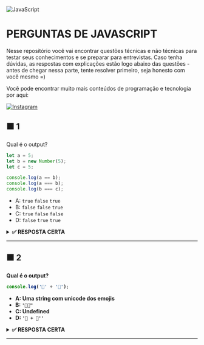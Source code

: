 ![JavaScript](https://img.shields.io/badge/javascript-%23323330.svg?style=for-the-badge&logo=javascript&logoColor=%23F7DF1E)

# PERGUNTAS DE JAVASCRIPT

Nesse repositório você vai encontrar questões técnicas e não técnicas para testar seus conhecimentos e se preparar para entrevistas.
Caso tenha dúvidas, as respostas com explicações estão logo abaixo das questões - antes de chegar nessa parte, tente resolver primeiro, seja honesto com você mesmo =)

Você pode encontrar muito mais conteúdos de programação e tecnologia por aqui:

<a href="https://www.instagram.com/techly.com.br/" target="_blank">
	<img src="https://img.shields.io/badge/Instagram-%23E4405F.svg?&style=flat-square&logo=instagram&logoColor=white" alt="Instagram">
</a>


## ⬛ 1

Qual é o output?

```js
let a = 5;
let b = new Number(5);
let c = 5;

console.log(a == b);
console.log(a === b);
console.log(b === c);
```

- A: `true` `false` `true`
- B: `false` `false` `true`
- C: `true` `false` `false`
- D: `false` `true` `true`
<details><summary><b> ✅ RESPOSTA CERTA<b></summary>
<p>
```
#### Resposta: C
new Number() é um construtor de função integrado, tem vários recursos extras e é um objeto.1
Pode até parecer um número, mas não é.

Quando usamos o operador == (operador de igualdade), ele apenas verifica se tem o mesmo valor.
Ambos têm o valor de 3, então retorna true.

Mas quando usamos o operador === (operador de igualdade estrita), tanto o valor quanto o tipo devem ser iguais.
Nesse caso, new Number() não é um número, é um objeto, por isso os dois  retornam false.
</p>
</details>

---
## ⬛ 2

Qual é o output?

```javascript
console.log('🤜' + '🤛');
```

- A: Uma string com unicode dos emojis
- B: `'🤜🤛"`
- C: Undefined
- D: `'🤜 + 🤛''`

<details><summary><b>✅ RESPOSTA CERTA</b></summary>
<p>

#### Resposta B

Você pode concatenar strings usando o operador `+`. No exemplo acima, os emojis forma contcatenados em forma de string. Por isso, output é '🤜🤛" 
</p>
</details>

---